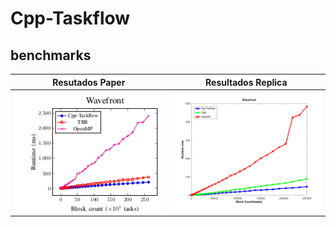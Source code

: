 # Cpp-Taskflow
## benchmarks
| Resutados Paper                                       | Resultados Replica                            |
| ----------------------------------------------------- | --------------------------------------------- |
| <img src="https://github.com/Noodle96/parallelProgramming/blob/main/taskFlowPlot/img/wavefront_paper.png" alt="title A" width="600px"> | <img src="https://github.com/Noodle96/parallelProgramming/blob/main/taskFlowPlot/img/wavefront.png" alt="title A" width="600px"> |